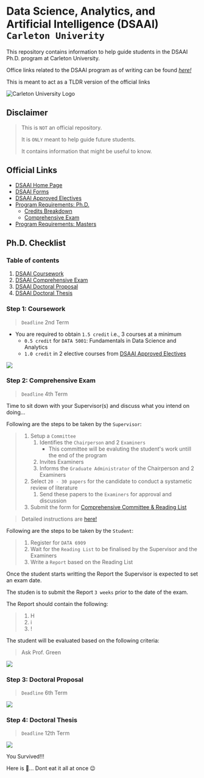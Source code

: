 # Data Science, Analytics, and Artificial Intelligence (DSAAI) `Carleton Univerity`

This repository contains information to help guide students in the DSAAI Ph.D. program at Carleton University.

Office links related to the DSAAI program as of writing can be found [*here!*](https://github.com/CarletonUniversity-Mutakabbir/DSAAI/tree/main?tab=readme-ov-file#official-links)

This is meant to act as a TLDR version of the official links

![Carleton University Logo](https://carleton.ca/brand/wp-content/uploads/brand-logo-800w-1.jpg)

## Disclaimer
> This is `NOT` an official repository.
>
> It is `ONLY` meant to help guide future students.
>
> It contains information that might be useful to know.


## Official Links

* [DSAAI Home Page](https://carleton.ca/dsaai/)
* [DSAAI Forms](https://carleton.ca/dsaai/forms/)
* [DSAAI Approved Electives](https://carleton.ca/dsaai/approved-elective-courses/)
* [Program Requirements: Ph.D.](https://carleton.ca/dsaai/program-requirements-doctoral/)
  * [Credits Breakdown](https://calendar.carleton.ca/grad/gradprograms/dsa/#PhD_Data_Science_Analytics_and_Artificial_Intelligence)
  * [Comprehensive Exam](https://carleton.ca/dsaai/dsaai-comprehensive-exam/)  
* [Program Requirements: Masters](https://carleton.ca/dsaai/program-requirements-master/)

## Ph.D. Checklist

### Table of contents
1. [DSAAI Coursework](https://github.com/CarletonUniversity-Mutakabbir/DSAAI/new/main?filename=README.md#coursework)
2. [DSAAI Comprehensive Exam](#comps)
3. [DSAAI Doctoral Proposal](#proposal)
4. [DSAAI Doctoral Thesis](#thesis)

### Step 1: Coursework 
> `Deadline` 2nd Term

* You are required to obtain `1.5 credit` i.e., 3 courses at a minimum
  * `0.5 credit` for `DATA 5001`: Fundamentals in Data Science and Analytics
  * `1.0 credit` in 2 elective courses from [DSAAI Approved Electives](https://carleton.ca/dsaai/approved-elective-courses/)

![](https://geps.dev/progress/25)

### Step 2: Comprehensive Exam
> `Deadline` 4th Term

Time to sit down with your Supervisor(s) and discuss what you intend on doing...

Following are the steps to be taken by the `Supervisor`:
> 1. Setup a  `Committee`
>    1. Identifies the `Chairperson` and 2 `Examiners`
>       * This committee will be evaluting the student's work untill the end of the program
>    2. Invites Examiners
>    3. Informs the `Graduate Administrator` of the Chairperson and 2 Examiners
> 3. Select `20 - 30 papers` for the candidate to conduct a systametic review of literature
>    1. Send these papers to the `Examiners` for approval and discussion
> 4. Submit the form for [Comprehensive Committee & Reading List](https://carleton.ca/dsaai/comprehensive-committee-reading-list/)

> Detailed instructions are [here!](https://carleton.ca/dsaai/dsaai-comprehensive-exam/)

Following are the steps to be taken by the `Student`:
> 1. Register for `DATA 6909`
> 2. Wait for the `Reading List` to be finalised by the Supervisor and the Examiners
> 3. Write a `Report` based on the Reading List

Once the student starts writting the Report the Supervisor is expected to set an exam date.

The studen is to submit the Report `3 weeks` prior to the date of the exam.

The Report should contain the following:
> 1. H
> 2. i
> 3. !

The student will be evaluated based on the following criteria:
> Ask Prof. Green


![](https://geps.dev/progress/50)

### Step 3: Doctoral Proposal
> `Deadline` 6th Term

![](https://geps.dev/progress/75)

### Step 4: Doctoral Thesis
> `Deadline` 12th Term

![](https://geps.dev/progress/100)

You Survived!!! 

Here is 🍪... Dont eat it all at once 😉

